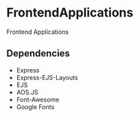 # FrontendApplications
Frontend Applications

## Dependencies
* Express
* Express-EJS-Layouts
* EJS
* AOS.JS
* Font-Awesome
* Google Fonts
